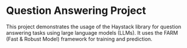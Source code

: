 # Question Answering Project

This project demonstrates the usage of the Haystack library for question answering tasks using large language models (LLMs). It uses the FARM (Fast & Robust Model) framework for training and prediction.
